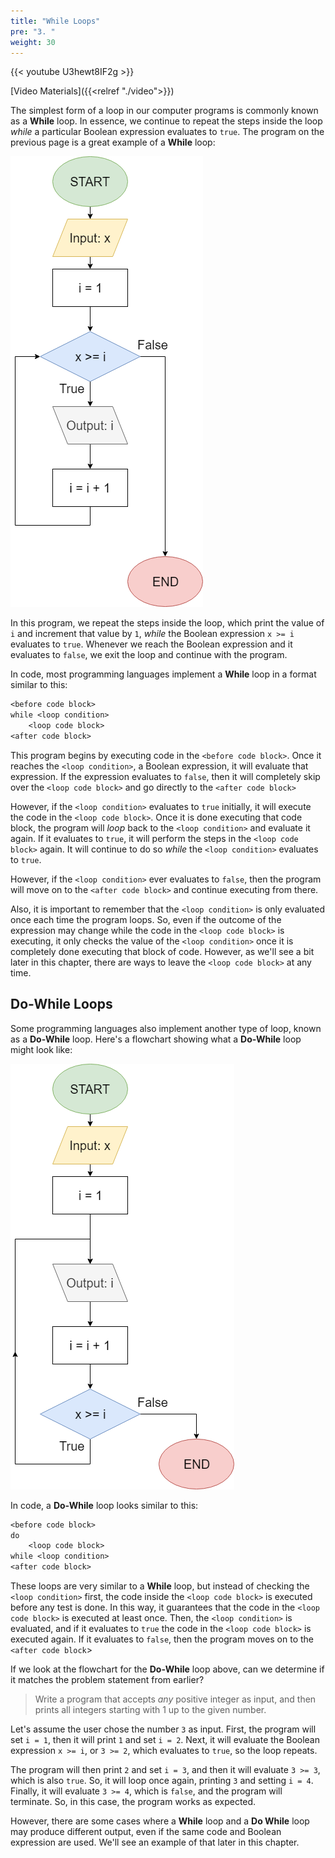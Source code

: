 ```yaml
---
title: "While Loops"
pre: "3. "
weight: 30
---
```


{{< youtube U3hewt8IF2g >}}

[Video Materials]({{<relref "./video">}})

The simplest form of a loop in our computer programs is commonly known as a **While** loop. In essence, we continue to repeat the steps inside the loop _while_ a particular Boolean expression evaluates to `true`. The program on the previous page is a great example of a **While** loop:

![While Loop Flowchart](/images/05-loop/5.2.countuploop.png)

In this program, we repeat the steps inside the loop, which print the value of `i` and increment that value by `1`, _while_ the Boolean expression `x >= i` evaluates to `true`. Whenever we reach the Boolean expression and it evaluates to `false`, we exit the loop and continue with the program. 

In code, most programming languages implement a **While** loop in a format similar to this:

```tex
<before code block>
while <loop condition>
    <loop code block>
<after code block>
```

This program begins by executing code in the `<before code block>`. Once it reaches the `<loop condition>`, a Boolean expression, it will evaluate that expression. If the expression evaluates to `false`, then it will completely skip over the `<loop code block>` and go directly to the `<after code block>`

However, if the `<loop condition>` evaluates to `true` initially, it will execute the code in the `<loop code block>`. Once it is done executing that code block, the program will _loop_ back to the `<loop condition>` and evaluate it again. If it evaluates to `true`, it will perform the steps in the `<loop code block>` again. It will continue to do so _while_ the `<loop condition>` evaluates to `true`.

However, if the `<loop condition>` ever evaluates to `false`, then the program will move on to the `<after code block>` and continue executing from there.

Also, it is important to remember that the `<loop condition>` is only evaluated once each time the program loops. So, even if the outcome of the expression may change while the code in the `<loop code block>` is executing, it only checks the value of the `<loop condition>` once it is completely done executing that block of code. However, as we'll see a bit later in this chapter, there are ways to leave the `<loop code block>` at any time. 

## Do-While Loops

Some programming languages also implement another type of loop, known as a **Do-While** loop. Here's a flowchart showing what a **Do-While** loop might look like:

![Do While Loop Flowchart](/images/05-loop/5.3.dowhile.png)

In code, a **Do-While** loop looks similar to this:

```tex
<before code block>
do
    <loop code block>
while <loop condition>
<after code block>
```

These loops are very similar to a **While** loop, but instead of checking the `<loop condition>` first, the code inside the `<loop code block>` is executed before any test is done. In this way, it guarantees that the code in the `<loop code block>` is executed at least once. Then, the `<loop condition>` is evaluated, and if it evaluates to `true` the code in the `<loop code block>` is executed again. If it evaluates to `false`, then the program moves on to the `<after code block`>

If we look at the flowchart for the **Do-While** loop above, can we determine if it matches the problem statement from earlier?

> Write a program that accepts _any_ positive integer as input, and then prints all integers starting with 1 up to the given number.

Let's assume the user chose the number `3` as input. First, the program will set `i = 1`, then it will print `1` and set `i = 2`. Next, it will evaluate the Boolean expression `x >= i`, or `3 >= 2`, which evaluates to `true`, so the loop repeats.

The program will then print `2` and set `i = 3`, and then it will evaluate `3 >= 3`, which is also `true`. So, it will loop once again, printing `3` and setting `i = 4`. Finally, it will evaluate `3 >= 4`, which is `false`, and the program will terminate. So, in this case, the program works as expected. 

However, there are some cases where a **While** loop and a **Do While** loop may produce different output, even if the same code and Boolean expression are used. We'll see an example of that later in this chapter. 